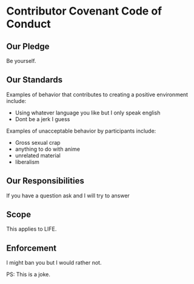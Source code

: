 # Contributor Covenant Code of Conduct

## Our Pledge

Be yourself.

## Our Standards

Examples of behavior that contributes to creating a positive environment
include:

* Using whatever language you like but I only speak english
* Dont be a jerk I guess

Examples of unacceptable behavior by participants include:

* Gross sexual crap
* anything to do with anime
* unrelated material
* liberalism

## Our Responsibilities

If you have a question ask and I will try to answer

## Scope

This applies to LIFE.

## Enforcement

I might ban you but I would rather not.

PS: This is a joke.
